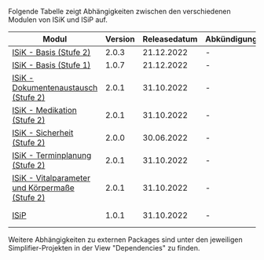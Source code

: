 Folgende Tabelle zeigt Abhängigkeiten zwischen den verschiedenen Modulen von ISiK und ISiP auf.

| **Modul**                     | **Version** | **Releasedatum** | **Abkündigungsdatum** | **Abhängigkeiten** |
|-----------------------------------|-------------|------------------|-----------------------|--------------------|
| [ISiK - Basis (Stufe 2)](https://simplifier.net/isik)    |     2.0.3        |    21.12.2022        |         -    |     |
| [ISiK - Basis (Stufe 1)](https://simplifier.net/isik-basis-1)    |       1.0.7      |     21.12.2022             |   -     |        |
|[ISiK - Dokumentenaustausch (Stufe 2)](https://simplifier.net/spec-isik-dokumentenaustausch)    |     2.0.1       |      31.10.2022      |         -    |  [ISiK - Basis (Stufe 2)](https://simplifier.net/isik)   |
| [ISiK - Medikation (Stufe 2)](https://simplifier.net/spec-isik-medikation)    | 2.0.1 |          31.10.2022        |       -    |    [ISiK - Basis (Stufe 2)](https://simplifier.net/isik)   |
[ISiK - Sicherheit (Stufe 2)](https://simplifier.net/spec-isik-sicherheit)    |     2.0.0       |     30.06.2022       |         -    |    |
| [ISiK - Terminplanung (Stufe 2)](https://simplifier.net/spec-isik-terminplanung)    |     2.0.1        |    31.10.2022        |         -    |  [ISiK - Basis (Stufe 2)](https://simplifier.net/isik)    |
| [ISiK - Vitalparameter und Körpermaße (Stufe 2)](https://simplifier.net/spec-isik-vitalparameter-und-koerpermasse)   |        2.0.1     |    31.10.2022    |     -      | [ISiK - Basis (Stufe 2)](https://simplifier.net/isik)  |
| [ISiP](https://simplifier.net/isip)     |       1.0.1      |       31.10.2022           |      -   |   [ISiK - Basis (Stufe 2)](https://simplifier.net/isik)     |




Weitere Abhängigkeiten zu externen Packages sind unter den jeweiligen Simplifier-Projekten in der View "Dependencies" zu finden.